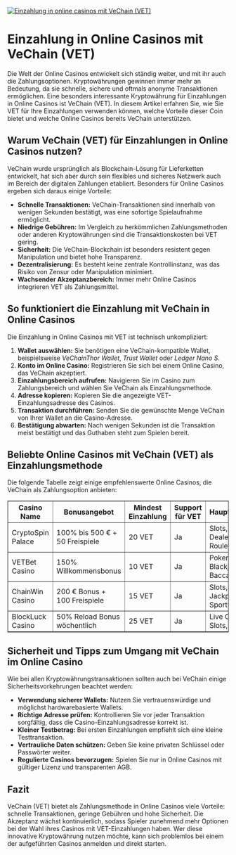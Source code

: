 [![Einzahlung in online casinos mit VeChain (VET)](https://123-caf.pages.dev/gitsignup.png)](https://vrmoo.ru/Bt82HjjY)

<h1>Einzahlung in Online Casinos mit VeChain (VET)</h1>  <p>Die Welt der Online Casinos entwickelt sich ständig weiter, und mit ihr auch die Zahlungsoptionen. Kryptowährungen gewinnen immer mehr an Bedeutung, da sie schnelle, sichere und oftmals anonyme Transaktionen ermöglichen. Eine besonders interessante Kryptowährung für Einzahlungen in Online Casinos ist VeChain (VET). In diesem Artikel erfahren Sie, wie Sie VET für Ihre Einzahlungen verwenden können, welche Vorteile dieser Coin bietet und welche Online Casinos bereits VeChain unterstützen.</p>  <h2>Warum VeChain (VET) für Einzahlungen in Online Casinos nutzen?</h2> <p>VeChain wurde ursprünglich als Blockchain-Lösung für Lieferketten entwickelt, hat sich aber durch sein flexibles und sicheres Netzwerk auch im Bereich der digitalen Zahlungen etabliert. Besonders für Online Casinos ergeben sich daraus einige Vorteile:</p>  <ul>   <li><strong>Schnelle Transaktionen:</strong> VeChain-Transaktionen sind innerhalb von wenigen Sekunden bestätigt, was eine sofortige Spielaufnahme ermöglicht.</li>   <li><strong>Niedrige Gebühren:</strong> Im Vergleich zu herkömmlichen Zahlungsmethoden oder anderen Kryptowährungen sind die Transaktionskosten bei VET gering.</li>   <li><strong>Sicherheit:</strong> Die VeChain-Blockchain ist besonders resistent gegen Manipulation und bietet hohe Transparenz.</li>   <li><strong>Dezentralisierung:</strong> Es besteht keine zentrale Kontrollinstanz, was das Risiko von Zensur oder Manipulation minimiert.</li>   <li><strong>Wachsender Akzeptanzbereich:</strong> Immer mehr Online Casinos integrieren VET als Zahlungsmittel.</li> </ul>  <h2>So funktioniert die Einzahlung mit VeChain in Online Casinos</h2> <p>Die Einzahlung in Online Casinos mit VET ist technisch unkompliziert:</p>  <ol>   <li><strong>Wallet auswählen:</strong> Sie benötigen eine VeChain-kompatible Wallet, beispielsweise <em>VeChainThor Wallet</em>, <em>Trust Wallet</em> oder <em>Ledger Nano S</em>.</li>   <li><strong>Konto im Online Casino:</strong> Registrieren Sie sich bei einem Online Casino, das VeChain akzeptiert.</li>   <li><strong>Einzahlungsbereich aufrufen:</strong> Navigieren Sie im Casino zum Zahlungsbereich und wählen Sie VeChain als Einzahlungsmethode.</li>   <li><strong>Adresse kopieren:</strong> Kopieren Sie die angezeigte VET-Einzahlungsadresse des Casinos.</li>   <li><strong>Transaktion durchführen:</strong> Senden Sie die gewünschte Menge VeChain von Ihrer Wallet an die Casino-Adresse.</li>   <li><strong>Bestätigung abwarten:</strong> Nach wenigen Sekunden ist die Transaktion meist bestätigt und das Guthaben steht zum Spielen bereit.</li> </ol>  <h2>Beliebte Online Casinos mit VeChain (VET) als Einzahlungsmethode</h2> <p>Die folgende Tabelle zeigt einige empfehlenswerte Online Casinos, die VeChain als Zahlungsoption anbieten:</p>  <table border="1" cellpadding="6" cellspacing="0">   <thead>     <tr>       <th>Casino Name</th>       <th>Bonusangebot</th>       <th>Mindest Einzahlung</th>       <th>Support für VET</th>       <th>Hauptspiele</th>     </tr>   </thead>   <tbody>     <tr>       <td>CryptoSpin Palace</td>       <td>100% bis 500 € + 50 Freispiele</td>       <td>20 VET</td>       <td>Ja</td>       <td>Slots, Live Dealer, Roulette</td>     </tr>     <tr>       <td>VETBet Casino</td>       <td>150% Willkommensbonus</td>       <td>10 VET</td>       <td>Ja</td>       <td>Poker, Blackjack, Baccarat</td>     </tr>     <tr>       <td>ChainWin Casino</td>       <td>200 € Bonus + 100 Freispiele</td>       <td>15 VET</td>       <td>Ja</td>       <td>Slots, Jackpot, Sportwetten</td>     </tr>     <tr>       <td>BlockLuck Casino</td>       <td>50% Reload Bonus wöchentlich</td>       <td>25 VET</td>       <td>Ja</td>       <td>Live Casino, Slots, Keno</td>     </tr>   </tbody> </table>  <h2>Sicherheit und Tipps zum Umgang mit VeChain im Online Casino</h2> <p>Wie bei allen Kryptowährungstransaktionen sollten auch bei VeChain einige Sicherheitsvorkehrungen beachtet werden:</p>  <ul>   <li><strong>Verwendung sicherer Wallets:</strong> Nutzen Sie vertrauenswürdige und möglichst hardwarebasierte Wallets.</li>   <li><strong>Richtige Adresse prüfen:</strong> Kontrollieren Sie vor jeder Transaktion sorgfältig, dass die Casino-Einzahlungsadresse korrekt ist.</li>   <li><strong>Kleiner Testbetrag:</strong> Bei ersten Einzahlungen empfiehlt sich eine kleine Testtransaktion.</li>   <li><strong>Vertrauliche Daten schützen:</strong> Geben Sie keine privaten Schlüssel oder Passwörter weiter.</li>   <li><strong>Regulierte Casinos bevorzugen:</strong> Spielen Sie nur in Online Casinos mit gültiger Lizenz und transparenten AGB.</li> </ul>  <h2>Fazit</h2> <p>VeChain (VET) bietet als Zahlungsmethode in Online Casinos viele Vorteile: schnelle Transaktionen, geringe Gebühren und hohe Sicherheit. Die Akzeptanz wächst kontinuierlich, sodass Spieler zunehmend mehr Optionen bei der Wahl ihres Casinos mit VET-Einzahlungen haben. Wer diese innovative Kryptowährung nutzen möchte, kann sich problemlos bei einem der aufgeführten Casinos anmelden und direkt starten.</p>